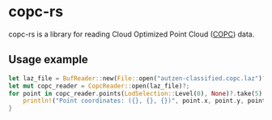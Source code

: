 # copc-rs

copc-rs is a library for reading Cloud Optimized Point Cloud ([COPC](https://copc.io/)) data.


## Usage example

```rust
let laz_file = BufReader::new(File::open("autzen-classified.copc.laz")?);
let mut copc_reader = CopcReader::open(laz_file)?;
for point in copc_reader.points(LodSelection::Level(0), None)?.take(5) {
    println!("Point coordinates: ({}, {}, {})", point.x, point.y, point.z);
}
```
